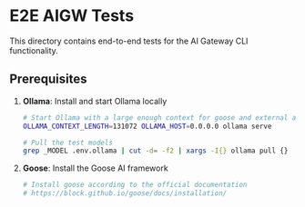 # E2E AIGW Tests

This directory contains end-to-end tests for the AI Gateway CLI functionality.

## Prerequisites

1. **Ollama**: Install and start Ollama locally

   ```bash
   # Start Ollama with a large enough context for goose and external access
   OLLAMA_CONTEXT_LENGTH=131072 OLLAMA_HOST=0.0.0.0 ollama serve
   
   # Pull the test models
   grep _MODEL .env.ollama | cut -d= -f2 | xargs -I{} ollama pull {}
   ```

2. **Goose**: Install the Goose AI framework
   ```bash
   # Install goose according to the official documentation
   # https://block.github.io/goose/docs/installation/
   ```
